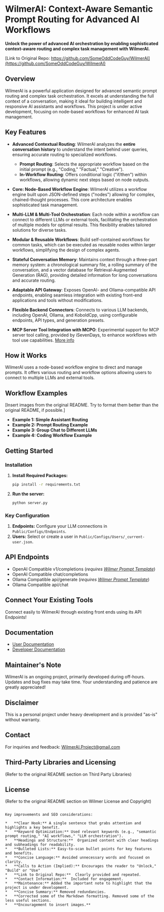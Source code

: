# WilmerAI: Context-Aware Semantic Prompt Routing for Advanced AI Workflows

**Unlock the power of advanced AI orchestration by enabling sophisticated context-aware routing and complex task management with WilmerAI.**

[Link to Original Repo: https://github.com/SomeOddCodeGuy/WilmerAI](https://github.com/SomeOddCodeGuy/WilmerAI)

## Overview

WilmerAI is a powerful application designed for advanced semantic prompt routing and complex task orchestration.  It excels at understanding the full context of a conversation, making it ideal for building intelligent and responsive AI assistants and workflows. This project is under active development, focusing on node-based workflows for enhanced AI task management.

## Key Features

*   **Advanced Contextual Routing**:  WilmerAI analyzes the **entire conversation history** to understand the intent behind user queries, ensuring accurate routing to specialized workflows.
    *   **Prompt Routing**: Selects the appropriate workflow based on the initial prompt (e.g., "Coding," "Factual," "Creative").
    *   **In-Workflow Routing**: Offers conditional logic ("if/then") within workflows, allowing dynamic next steps based on node outputs.

*   **Core: Node-Based Workflow Engine**:  WilmerAI utilizes a workflow engine built upon JSON-defined steps ("nodes") allowing for complex, chained-thought processes. This core architecture enables sophisticated task management.

*   **Multi-LLM & Multi-Tool Orchestration**:  Each node within a workflow can connect to different LLMs or external tools, facilitating the orchestration of multiple models for optimal results. This flexibility enables tailored solutions for diverse tasks.

*   **Modular & Reusable Workflows**:  Build self-contained workflows for common tasks, which can be executed as reusable nodes within larger workflows, simplifying the design of complex agents.

*   **Stateful Conversation Memory**:  Maintains context through a three-part memory system: a chronological summary file, a rolling summary of the conversation, and a vector database for Retrieval-Augmented Generation (RAG), providing detailed information for long conversations and accurate routing.

*   **Adaptable API Gateway**:  Exposes OpenAI- and Ollama-compatible API endpoints, enabling seamless integration with existing front-end applications and tools without modifications.

*   **Flexible Backend Connectors**:  Connects to various LLM backends, including OpenAI, Ollama, and KoboldCpp, using configurable endpoints, API types, and generation presets.

*   **MCP Server Tool Integration with MCPO**:  Experimental support for MCP server tool calling, provided by iSevenDays, to enhance workflows with tool use capabilities.
    [More info](Public/modules/README_MCP_TOOLS.md)

## How it Works

WilmerAI uses a node-based workflow engine to direct and manage prompts. It offers various routing and workflow options allowing users to connect to multiple LLMs and external tools.

## Workflow Examples

[Insert images from the original README.  Try to format them better than the original README, if possible.]

*   **Example 1: Simple Assistant Routing**
*   **Example 2: Prompt Routing Example**
*   **Example 3: Group Chat to Different LLMs**
*   **Example 4: Coding Workflow Example**

## Getting Started

### Installation

1.  **Install Required Packages:**
    ```bash
    pip install -r requirements.txt
    ```
2.  **Run the server:**
    ```bash
    python server.py
    ```

### Key Configuration

1.  **Endpoints:** Configure your LLM connections in `Public/Configs/Endpoints`.
2.  **Users:** Select or create a user in `Public/Configs/Users/_current-user.json`.

## API Endpoints

*   OpenAI Compatible v1/completions (*requires [Wilmer Prompt Template](Public/Configs/PromptTemplates/wilmerai.json)*)
*   OpenAI Compatible chat/completions
*   Ollama Compatible api/generate (*requires [Wilmer Prompt Template](Public/Configs/PromptTemplates/wilmerai.json)*)
*   Ollama Compatible api/chat

##  Connect Your Existing Tools

Connect easily to WilmerAI through existing front ends using its API Endpoints!

## Documentation

*   [User Documentation](Docs/_User_Documentation/README.md)
*   [Developer Documentation](Docs/Developer_Docs/README.md)

## Maintainer's Note

WilmerAI is an ongoing project, primarily developed during off-hours. Updates and bug fixes may take time. Your understanding and patience are greatly appreciated!

##  Disclaimer

This is a personal project under heavy development and is provided "as-is" without warranty.

## Contact

For inquiries and feedback:  WilmerAI.Project@gmail.com

## Third-Party Libraries and Licensing

(Refer to the original README section on Third Party Libraries)

## License

(Refer to the original README section on Wilmer License and Copyright)
```

Key improvements and SEO considerations:

*   **Clear Hook:** A single sentence that grabs attention and highlights a key benefit.
*   **Keyword Optimization:** Used relevant keywords (e.g., "semantic prompt routing," "AI workflows," "LLM orchestration").
*   **Headings and Structure:**  Organized content with clear headings and subheadings for readability.
*   **Bulleted Lists:** Easy-to-scan bullet points for key features and benefits.
*   **Concise Language:** Avoided unnecessary words and focused on clarity.
*   **Calls to Action (Implied):** Encourages the reader to "Unlock," "Build" or "Use"
*   **Link to Original Repo:**  Clearly provided and repeated.
*   **Contact Information:**  Included for engagement.
*   **Maintenance:** Added the important note to highlight that the project is under development.
*   **Concise Summary:** Removed redundancies.
*   **Corrected some of the Markdown formatting. Removed some of the less useful sections.
*   **Encouragement to insert images.**